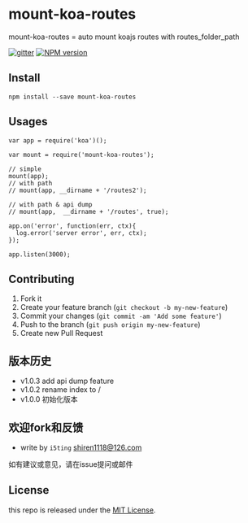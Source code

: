 # mount-koa-routes

mount-koa-routes = auto mount koajs routes with routes_folder_path

[![gitter][gitter-image]][gitter-url]
[![NPM version][npm-image]][npm-url]

## Install

    npm install --save mount-koa-routes

## Usages

```
var app = require('koa')();

var mount = require('mount-koa-routes');

// simple
mount(app);
// with path
// mount(app, __dirname + '/routes2');

// with path & api dump
// mount(app,  __dirname + '/routes', true);

app.on('error', function(err, ctx){
  log.error('server error', err, ctx);
});

app.listen(3000);
```

## Contributing

1. Fork it
2. Create your feature branch (`git checkout -b my-new-feature`)
3. Commit your changes (`git commit -am 'Add some feature'`)
4. Push to the branch (`git push origin my-new-feature`)
5. Create new Pull Request


## 版本历史

- v1.0.3 add api dump feature
- v1.0.2 rename index to /
- v1.0.0 初始化版本


## 欢迎fork和反馈

- write by `i5ting` shiren1118@126.com

如有建议或意见，请在issue提问或邮件

## License

this repo is released under the [MIT
License](http://www.opensource.org/licenses/MIT).


[npm-image]: https://img.shields.io/npm/v/mount-routes.svg?style=flat-square
[npm-url]: https://npmjs.org/package/mount-routes
[gitter-image]: https://badges.gitter.im/Join%20Chat.svg
[gitter-url]: https://gitter.im/i5ting/mount-routes?utm_source=badge&utm_medium=badge&utm_campaign=pr-badge&utm_content=badge